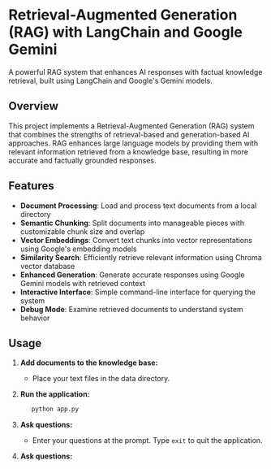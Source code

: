 # Retrieval-Augmented Generation (RAG) with LangChain and Google Gemini

A powerful RAG system that enhances AI responses with factual knowledge retrieval, built using LangChain and Google's Gemini models.

## Overview

This project implements a Retrieval-Augmented Generation (RAG) system that combines the strengths of retrieval-based and generation-based AI approaches. RAG enhances large language models by providing them with relevant information retrieved from a knowledge base, resulting in more accurate and factually grounded responses.

## Features

- **Document Processing**: Load and process text documents from a local directory
- **Semantic Chunking**: Split documents into manageable pieces with customizable chunk size and overlap
- **Vector Embeddings**: Convert text chunks into vector representations using Google's embedding models
- **Similarity Search**: Efficiently retrieve relevant information using Chroma vector database
- **Enhanced Generation**: Generate accurate responses using Google Gemini models with retrieved context
- **Interactive Interface**: Simple command-line interface for querying the system
- **Debug Mode**: Examine retrieved documents to understand system behavior

## Usage

1. **Add documents to the knowledge base:**

   - Place your text files in the data directory.

2. **Run the application:**
   ```bash
      python app.py
   ```
3. **Ask questions:**

   - Enter your questions at the prompt. Type `exit` to quit the application.

3. **Ask questions:**

